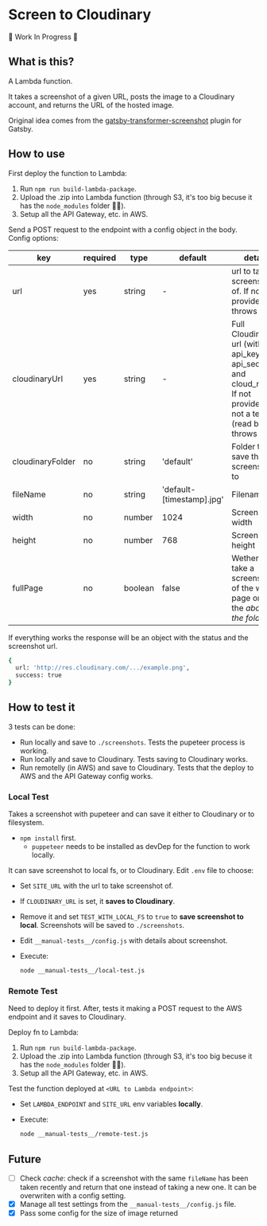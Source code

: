 # Screen to Cloudinary

🚧 Work In Progress 🚧

## What is this?

A Lambda function.

It takes a screenshot of a given URL, posts the image to a Cloudinary account, and returns the URL of the hosted image.

Original idea comes from the [gatsby-transformer-screenshot](https://www.gatsbyjs.com/plugins/gatsby-transformer-screenshot/) plugin for Gatsby.

## How to use

First deploy the function to Lambda:

1. Run `npm run build-lambda-package`.
2. Upload the .zip into Lambda function (through S3, it's too big becuse it has the `node_modules` folder 🤷‍♂️).
3. Setup all the API Gateway, etc. in AWS.

Send a POST request to the endpoint with a config object in the body. Config options:

| key | required | type | default | details |
|-----|----------|------|---------|---------|
| url | yes | string | - | url to take screenshot of. If not provided, throws error |
| cloudinaryUrl | yes | string | - | Full Cloudinary url (with api_key, api_secret and cloud_name). If not provided and not a test (read below), throws error  |
| cloudinaryFolder | no | string | 'default' | Folder to save the screenshot to |
| fileName | no | string | 'default-[timestamp].jpg' | Filename |
| width | no | number | 1024 | Screenshot width |
| height | no | number | 768 | Screenshot height |
| fullPage | no | boolean | false | Wether to take a screenshot of the whole page or just the _above the fold_ |

If everything works the response will be an object with the status and the screenshot url.

```bash
{
  url: 'http://res.cloudinary.com/.../example.png',
  success: true
}
```

## How to test it

3 tests can be done:

- Run locally and save to `./screenshots`. Tests the pupeteer process is working.
- Run locally and save to Cloudinary. Tests saving to Cloudinary works.
- Run remotelly (in AWS) and save to Cloudinary. Tests that the deploy to AWS and the API Gateway config works.

### Local Test

Takes a screenshot with pupeteer and can save it either to Cloudinary or to filesystem.

- `npm install` first.
  - `puppeteer` needs to be installed as devDep for the function to work locally.

It can save screenshot to local fs, or to Cloudinary. Edit `.env` file to choose:

- Set `SITE_URL` with the url to take screenshot of.
- If `CLOUDINARY_URL` is set, it **saves to Cloudinary**.
- Remove it and set `TEST_WITH_LOCAL_FS` to `true` to **save screenshot to local**. Screenshots will be saved to `./screenshots`.
- Edit `__manual-tests__/config.js` with details about screenshot.
- Execute:

  ```bash
  node __manual-tests__/local-test.js
  ```

### Remote Test

Need to deploy it first. After, tests it making a POST request to the AWS endpoint and it saves to Cloudinary.

Deploy fn to Lambda:

1. Run `npm run build-lambda-package`.
2. Upload the .zip into Lambda function (through S3, it's too big becuse it has the `node_modules` folder 🤷‍♂️).
3. Setup all the API Gateway, etc. in AWS.

Test the function deployed at `<URL to Lambda endpoint>`:

- Set `LAMBDA_ENDPOINT` and `SITE_URL` env variables **locally**.
- Execute:

  ```bash
  node __manual-tests__/remote-test.js
  ```

## Future

- [ ] Check _cache_: check if a screenshot with the same `fileName` has been taken recently and return that one instead of taking a new one. It can be overwriten with a config setting.
- [x] Manage all test settings from the `__manual-tests__/config.js` file.
- [x] Pass some config for the size of image returned
